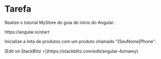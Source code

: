 <h1>Tarefa</h1>

<p>Realize o tutorial MyStore do guia de início do Angular:</p>
<p>https://angular.io/start</p>
 

<p>Inicialize a lista de produtos com um produto chamado "[SeuNome]Phone".</p>


<p>[Edit on StackBlitz ⚡️](https://stackblitz.com/edit/angular-4zmamy)</p>
